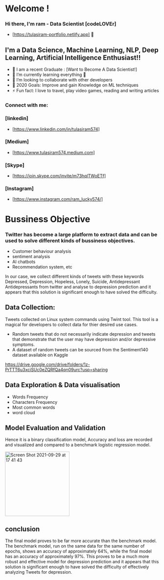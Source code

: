 # Welcome !

### Hi there, I'm ram - Data Scientist [codeLOVEr] 

* [https://tulasiram-portfolio.netlify.app] 👋


## I'm a Data Science, Machine Learning, NLP, Deep Learning, Artificial Intelligence Enthusiast!!

- 🔭 I am a recent Graduate : [Want to Become A Data Scientist!]
- 🌱 I’m currently learning everything 🤣
- 👯 I’m looking to collaborate with other developers
- 🥅 2020 Goals: Improve and gain Knowledge on ML techniques
- ⚡ Fun fact: I love to travel, play video games, reading and writing articles

### Connect with me:

### [linkedin]
* [https://www.linkedin.com/in/tulasiram574]
### [Medium]
* [https://www.tulasiram574.medium.com]
### [Skype]
* [https://join.skype.com/invite/m73hqlTWoETf]
### [Instagram]
* [https://www.instagram.com/ram_lucky574/]


# Bussiness Objective

### Twitter has become a large platform to extract data and can be used to solve different kinds of bussiness objectives.

* Customer behaviour analysis
* sentiment analysis
* AI chatbots
* Recommendation system, etc

In our case, we collect different kinds of tweets with these keywords Depressed, Depression, Hopeless, Lonely, Suicide, Antidepressant
Antidepressants from twitter and analyse to depression prediction and it appears that this solution is significant enough to have solved the difficulty.


## Data Collection:

Tweets collected on Linux system commands using Twint tool. This tool is a magical for developers to collect data for thier desired use cases.

* Random tweets that do not necessarily indicate depression and tweets that demonstrate that the user may have depression and/or depressive
  symptoms.
* A dataset of random tweets can be sourced from the Sentiment140 dataset available on Kaggle


https://drive.google.com/drive/folders/1z-PrTTT6u3xciSUc0eZQRfQa4qn09urc?usp=sharing


## Data Exploration & Data visualisation

* Words Frequency
* Characters Frequency
* Most common words
* word cloud  

## Model Evaluation and Validation

Hence it is a binary classification model, Accuracy and loss are recorded and visualized and compared to a benchmark logistic regression model.

<img width="210" alt="Screen Shot 2021-09-29 at 17 41 43" src="https://user-images.githubusercontent.com/38869311/135302870-5a1c27b6-1494-40f0-9ef1-c9f49077e4f3.png">

## conclusion

The final model proves to be far more accurate than the benchmark model. The benchmark model, run on the same data for the same number of epochs, shows an accuracy of approximately 64%, while the final model has an accuracy of approximately 97%. This proves to be a much more robust and effective model for depression prediction and it appears that this solution is significant enough to have solved the difficulty of effectively analyzing Tweets for depression.
